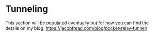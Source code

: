 
# Tunneling

This section will be populated eventually but for now you can find the details on my blog: https://jacobtread.com/blog/pocket-relay-tunnel/
